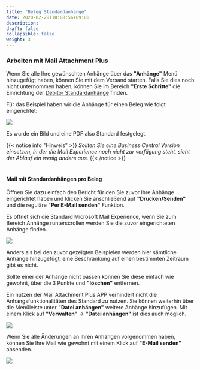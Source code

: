 ```yaml
---
title: "Beleg Standardanhänge"
date: 2020-02-28T10:08:56+09:00
description: 
draft: false
collapsible: false
weight: 3
---
```

### Arbeiten mit Mail Attachment Plus

Wenn Sie alle Ihre gewünschten Anhänge über das **"Anhänge"** Menü hinzugefügt haben, können Sie mit dem Versand starten. Falls Sie dies noch nicht unternommen haben, können Sie im Bereich **"Erste Schritte"** die Einrichtung der [Debitor Standardanhänge](/de-de/apps/mail_attachment_plus/first-steps/setup/defaults-document/) finden.

Für das Beispiel haben wir die Anhänge für einen Beleg wie folgt eingerichtet:

![](images/apps/attachmentdocumentsetup.PNG)

Es wurde ein Bild und eine PDF also Standard festgelegt.

{{< notice info "Hinweis" >}}
 _Sollten Sie eine Business Central Version einsetzen, in der die Mail Experience noch nicht zur verfügung steht, sieht der Ablauf ein wenig anders aus._
{{< /notice >}}
#

#### Mail mit Standardanhängen pro Beleg
Öffnen Sie dazu einfach den Bericht für den Sie zuvor Ihre Anhänge eingerichtet haben und klicken Sie anschließend auf **"Drucken/Senden"** und die reguläre **"Per E-Mail senden"** Funktion.

Es öffnet sich die Standard Microsoft Mail Experience, wenn Sie zum Bereich Anhänge runterscrollen werden Sie die zuvor eingerichteten Anhänge finden.

![](images/apps/attachmentdocumentdialog.PNG)

Anders als bei den zuvor gezeigten Beispielen werden hier sämtliche Anhänge hinzugefügt, eine Beschränkung auf einen bestimmten Zeitraum gibt es nicht.

Sollte einer der Anhänge nicht passen können Sie diese einfach wie gewohnt, über die 3 Punkte und **"löschen"** entfernen.

Ein nutzen der Mail Attachment Plus APP verhindert nicht die Anhangsfunktionalitäten des Standard zu nutzen. Sie können weiterhin über die Menüleiste unter **"Datei anhängen"** weitere Anhänge hinzufügen. Mit einem Klick auf **"Verwalten"** -> **"Datei anhängen"** ist dies auch möglich.

![](images/apps/attachmentdocumentdialogchange.PNG)

Wenn Sie alle Änderungen an Ihren Anhängen vorgenommen haben, können Sie Ihre Mail wie gewohnt mit einem Klick auf **"E-Mail senden"** absenden.

![](images/apps/attachmentdocumentmail.PNG)
